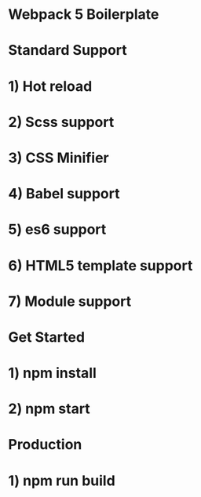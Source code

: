 # Webpack 5 Boilerplate

# Standard Support
# 1) Hot reload
# 2) Scss support
# 3) CSS Minifier
# 4) Babel support
# 5) es6 support
# 6) HTML5 template support
# 7) Module support

# Get Started
# 1) npm install
# 2) npm start

# Production 
# 1) npm run build


